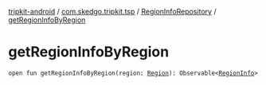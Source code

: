 [tripkit-android](../../index.md) / [com.skedgo.tripkit.tsp](../index.md) / [RegionInfoRepository](index.md) / [getRegionInfoByRegion](./get-region-info-by-region.md)

# getRegionInfoByRegion

`open fun getRegionInfoByRegion(region: `[`Region`](../../com.skedgo.android.common.model/-region/index.md)`): Observable<`[`RegionInfo`](../../com.skedgo.tripkit.data.tsp/-region-info/index.md)`>`